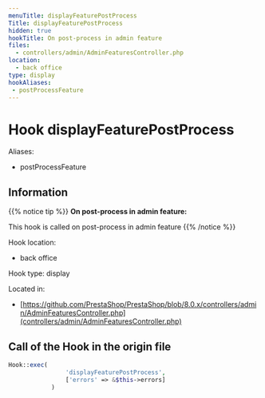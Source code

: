 ```yaml
---
menuTitle: displayFeaturePostProcess
Title: displayFeaturePostProcess
hidden: true
hookTitle: On post-process in admin feature
files:
  - controllers/admin/AdminFeaturesController.php
location:
  - back office
type: display
hookAliases:
 - postProcessFeature
---
```


# Hook displayFeaturePostProcess

Aliases: 
 - postProcessFeature



## Information

{{% notice tip %}}
**On post-process in admin feature:** 

This hook is called on post-process in admin feature
{{% /notice %}}

Hook location:
  - back office

Hook type: display

Located in: 
  - [https://github.com/PrestaShop/PrestaShop/blob/8.0.x/controllers/admin/AdminFeaturesController.php](controllers/admin/AdminFeaturesController.php)

## Call of the Hook in the origin file

```php
Hook::exec(
                'displayFeaturePostProcess',
                ['errors' => &$this->errors]
            )
```